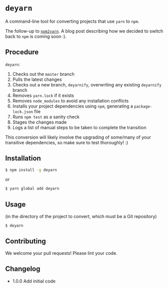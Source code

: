 # `deyarn`

A command-line tool for converting projects that use `yarn` to `npm`.

The follow-up to [`npm2yarn`](https://github.com/mixmaxhq/npm2yarn). A blog post describing how
we decided to switch back to `npm` is coming soon :).

## Procedure

`deyarn`:

1. Checks out the `master` branch
2. Pulls the latest changes
3. Checks out a new branch, `deyarnify`, overwriting any existing `deyarnify` branch
4. Removes `yarn.lock` if it exists
5. Removes `node_modules` to avoid any installation conflicts
6. Installs your project dependencies using `npm`, generating a `package-lock.json` file
7. Runs `npm test` as a sanity check
8. Stages the changes made
9. Logs a list of manual steps to be taken to complete the transition

This conversion will likely involve the upgrading of some/many of your transitive dependencies, so make sure to test thoroughly! :)

## Installation

```sh
$ npm install -g deyarn
```
or
```sh
$ yarn global add deyarn
```

## Usage

(in the directory of the project to convert, which must be a Git repository)
```
$ deyarn
```

## Contributing

We welcome your pull requests! Please lint your code.

## Changelog

* 1.0.0 Add initial code
